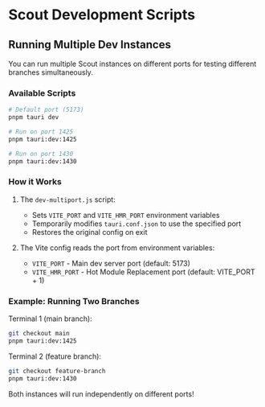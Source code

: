 # Scout Development Scripts

## Running Multiple Dev Instances

You can run multiple Scout instances on different ports for testing different branches simultaneously.

### Available Scripts

```bash
# Default port (5173)
pnpm tauri dev

# Run on port 1425
pnpm tauri:dev:1425

# Run on port 1430
pnpm tauri:dev:1430
```

### How it Works

1. The `dev-multiport.js` script:
   - Sets `VITE_PORT` and `VITE_HMR_PORT` environment variables
   - Temporarily modifies `tauri.conf.json` to use the specified port
   - Restores the original config on exit

2. The Vite config reads the port from environment variables:
   - `VITE_PORT` - Main dev server port (default: 5173)
   - `VITE_HMR_PORT` - Hot Module Replacement port (default: VITE_PORT + 1)

### Example: Running Two Branches

Terminal 1 (main branch):
```bash
git checkout main
pnpm tauri:dev:1425
```

Terminal 2 (feature branch):
```bash
git checkout feature-branch
pnpm tauri:dev:1430
```

Both instances will run independently on different ports!